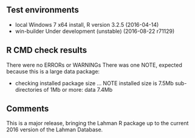 ## Test environments
* local Windows 7 x64 install, R version 3.2.5 (2016-04-14)
* win-builder Under development (unstable) (2016-08-22 r71129)

## R CMD check results
There were no ERRORs or WARNINGs
There was one NOTE, expected because this is a large data package:
* checking installed package size ... NOTE
  installed size is  7.5Mb
  sub-directories of 1Mb or more:
    data   7.4Mb


## Comments
This is a major release, bringing the Lahman R package up to the current 2016
version of the Lahman Database.

